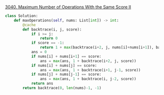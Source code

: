 





[3040. Maximum Number of Operations With the Same Score II](https://leetcode.cn/problems/maximum-number-of-operations-with-the-same-score-ii/)

```python
class Solution:
    def maxOperations(self, nums: List[int]) -> int:
        @cache
        def backtrace(i, j, score):
            if i >= j:
                return 0
            if score == -1:
                return 1 + max(backtrace(i+2, j, nums[i]+nums[i+1]), backtrace(i+1, j-1, nums[i]+nums[j]), backtrace(i, j-2, nums[j]+nums[j-1]))
            ans = 0 
            if nums[i] + nums[i+1] == score:
                ans = max(ans, 1 + backtrace(i+2, j, score))
            if nums[i] + nums[j] == score:
                ans = max(ans, 1 + backtrace(i+1, j-1, score))
            if nums[j] + nums[j-1] == score:
                ans = max(ans, 1 + backtrace(i, j-2, score))
            return ans
        return backtrace(0, len(nums)-1, -1)
